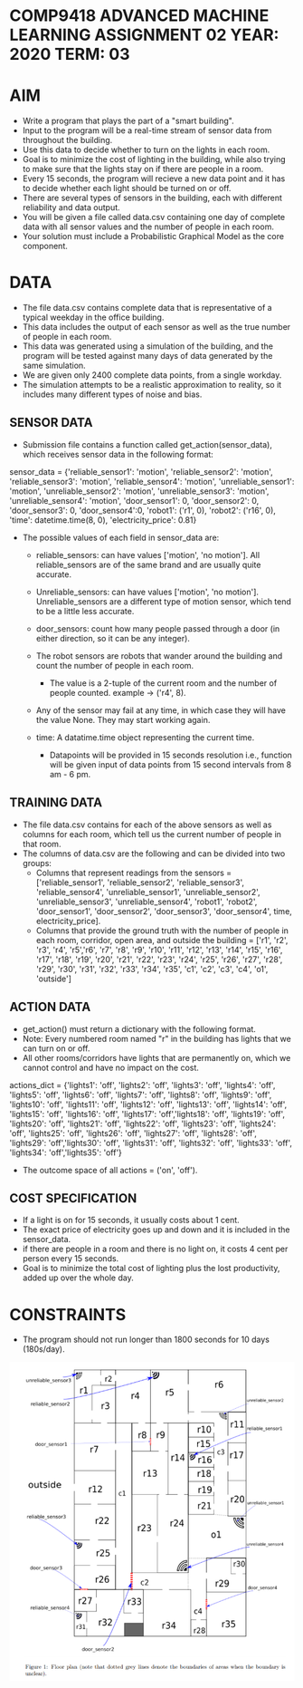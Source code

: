 # COMP9418 ADVANCED MACHINE LEARNING ASSIGNMENT 02 YEAR: 2020 TERM: 03

# AIM

- Write a program that plays the part of a "smart building".
- Input to the program will be a real-time stream of sensor data from  throughout the building.
- Use this data to decide whether to turn on the lights in each room.
- Goal is to minimize the cost of lighting in the building, while also trying to make sure that the lights stay on if there are people in a room.
- Every 15 seconds, the program will recieve a new data point and it has to decide whether each light should be turned on or off.
- There are several types of sensors in the building, each with different reliability and data output.
- You will be given a file called data.csv containing one day of complete data with all sensor values and the number of people in each room.
- Your solution must include a Probabilistic Graphical Model as the core component.

# DATA
- The file data.csv contains complete data that is representative of a typical weekday in the office building.
- This data includes the output of each sensor as well as the true number of people in each room.
- This data was generated using a simulation of the building, and the program will be tested against many days of data generated by the same simulation.
- We are given only 2400 complete data points, from a single workday.
- The simulation attempts to be a realistic approximation to reality, so it includes many different types of noise and bias.

## SENSOR DATA

-  Submission file contains a function called get_action(sensor_data), which receives sensor data in the following format:

sensor_data = {'reliable_sensor1': 'motion', 'reliable_sensor2': 'motion',
'reliable_sensor3': 'motion', 'reliable_sensor4': 'motion',
'unreliable_sensor1': 'motion', 'unreliable_sensor2': 'motion',
'unreliable_sensor3': 'motion', 'unreliable_sensor4': 'motion',
'door_sensor1': 0, 'door_sensor2': 0, 'door_sensor3': 0, 'door_sensor4':0,
'robot1': ('r1', 0), 'robot2': ('r16', 0), 'time': datetime.time(8, 0), 'electricity_price': 0.81}

- The possible values of each field in sensor_data are:
    - reliable_sensors: can have values ['motion', 'no motion']. All reliable_sensors are of the same brand and are usually quite accurate.
    - Unreliable_sensors: can have values ['motion', 'no motion']. Unreliable_sensors are a different type of motion sensor, which tend to be a little less accurate.
    - door_sensors: count how many people passed through a door (in either direction, so it can be any integer).
    - The robot sensors are robots that wander around the building and count the number of people in each room.
        - The value is a 2-tuple of the current room and the number of people counted. example -> ('r4', 8).
    - Any of the sensor may fail at any time, in which case they will have the value None. They may start working again.

    - time: A datatime.time object representing the current time.
        - Datapoints will be provided in 15 seconds resolution i.e., function will be given input of data points from 15 second intervals from 8 am - 6 pm.

## TRAINING DATA

- The file data.csv contains for each of the above sensors as well as columns for each room, which tell us the current number of people in that room.
- The columns of data.csv are the following and can be divided into two groups:
    - Columns that represent readings from the sensors = ['reliable_sensor1', 'reliable_sensor2', 'reliable_sensor3', 'reliable_sensor4', 'unreliable_sensor1', 'unreliable_sensor2', 'unreliable_sensor3', 'unreliable_sensor4', 'robot1', 'robot2', 'door_sensor1', 'door_sensor2', 'door_sensor3', 'door_sensor4', time, electricity_price].
    - Columns that provide the ground truth with the number of people in each room, corridor, open area, and outside the building = ['r1', 'r2', 'r3', 'r4', 'r5','r6', 'r7', 'r8', 'r9', 'r10', 'r11', 'r12', 'r13', 'r14', 'r15', 'r16', 'r17', 'r18', 'r19', 'r20', 'r21', 'r22', 'r23', 'r24', 'r25', 'r26', 'r27', 'r28', 'r29', 'r30', 'r31', 'r32', 'r33', 'r34', 'r35', 'c1', 'c2', 'c3', 'c4', 'o1', 'outside']

## ACTION DATA

- get_action() must return a dictionary with the following format.
- Note: Every numbered room named "r" in the building has lights that we can turn on or off.
- All other rooms/corridors have lights that are permanently on, which we cannot control and have no impact on the cost.

actions_dict = {'lights1': 'off', 'lights2': 'off', 'lights3': 'off',
'lights4': 'off', 'lights5': 'off', 'lights6': 'off', 'lights7': 'off',
'lights8': 'off', 'lights9': 'off', 'lights10': 'off', 'lights11': 'off',
'lights12': 'off', 'lights13': 'off', 'lights14': 'off', 'lights15': 'off',
'lights16': 'off', 'lights17': 'off','lights18': 'off', 'lights19': 'off',
'lights20': 'off', 'lights21': 'off', 'lights22': 'off', 'lights23': 'off',
'lights24': 'off', 'lights25': 'off', 'lights26': 'off', 'lights27': 'off',
'lights28': 'off', 'lights29': 'off','lights30': 'off', 'lights31': 'off',
'lights32': 'off', 'lights33': 'off', 'lights34': 'off','lights35': 'off'}

- The outcome space of all actions = ('on', 'off').

## COST SPECIFICATION

-  If a light is on for 15 seconds, it usually costs about 1 cent.
- The exact price of electricity goes up and down and it is included in the sensor_data.
- if there are people in a room and there is no light on, it costs 4 cent per person every 15 seconds.
- Goal is to minimize the total cost of lighting plus the lost productivity, added up over the whole day.

# CONSTRAINTS
- The program should not run longer than 1800 seconds for 10 days (180s/day).

![Alt text](./Smart_building_floor_plan.png "Smart Building floor plan")
